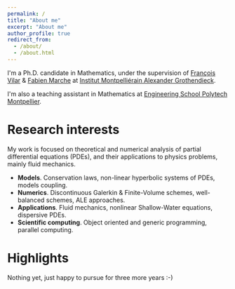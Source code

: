 ```yaml
---
permalink: /
title: "About me"
excerpt: "About me"
author_profile: true
redirect_from: 
  - /about/
  - /about.html
---
```


I'm a Ph.D. candidate in Mathematics, under the supervision of [François Vilar](https://francois-vilar.pagesperso-orange.fr) & [Fabien Marche](https://imag.umontpellier.fr/~marche/) at [Institut Montpelliérain Alexander Grothendieck](https://imag.umontpellier.fr).

I'm also a teaching assistant in Mathematics at [Engineering School Polytech Montpellier](https://www.polytech.umontpellier.fr).

Research interests
======
My work is focused on theoretical and numerical analysis of partial differential equations (PDEs), and their applications to physics problems, mainly fluid mechanics.

- <b>Models</b>. Conservation laws, non-linear hyperbolic systems of PDEs, models coupling.
- <b>Numerics</b>. Discontinuous Galerkin & Finite-Volume schemes, well-balanced schemes, ALE approaches.
- <b>Applications</b>. Fluid mechanics, nonlinear Shallow-Water equations, dispersive PDEs.
- <b>Scientific computing</b>. Object oriented and generic programming, parallel computing.

Highlights
======
Nothing yet, just happy to pursue for three more years :-)
